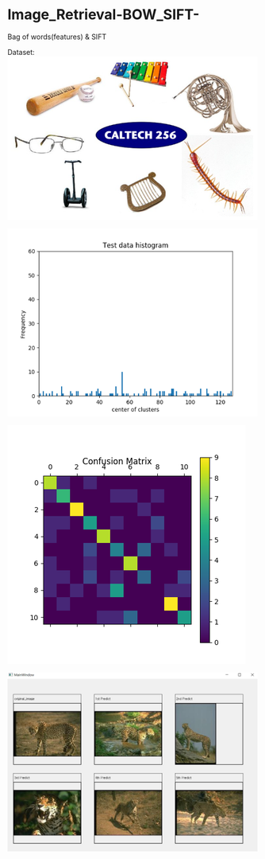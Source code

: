 # Image_Retrieval-BOW_SIFT-
Bag of words(features) &amp; SIFT 


Dataset:
![Caltech_data](./img/caltech.png)


![Histogram of words](./img/histogram.png)

![Confusion_matrix](./img/confusion_matrix.png)

![GUI(Result)](./img/gui.png)
